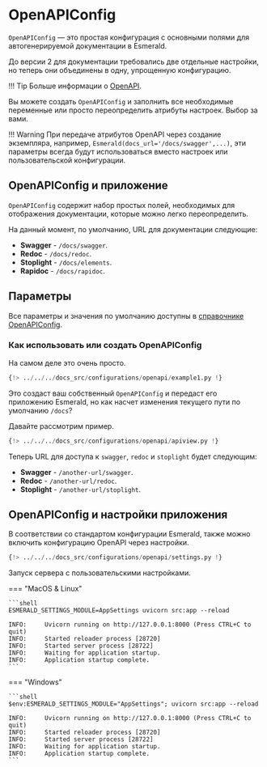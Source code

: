 # OpenAPIConfig

`OpenAPIConfig` — это простая конфигурация с основными полями для автогенерируемой документации в Esmerald.

До версии 2 для документации требовались две отдельные настройки, но теперь они объединены в одну,
упрощенную конфигурацию.

!!! Tip
    Больше информации о
    <a href="https://swagger.io/" target='_blank'>OpenAPI</a>.

Вы можете создать `OpenAPIConfig` и заполнить все необходимые переменные или просто
переопределить атрибуты настроек.
Выбор за вами.

!!! Warning
    При передаче атрибутов OpenAPI через создание экземпляра, например, `Esmerald(docs_url='/docs/swagger',...)`,
    эти параметры всегда будут использоваться вместо настроек или пользовательской конфигурации.

## OpenAPIConfig и приложение

`OpenAPIConfig` содержит набор простых полей, необходимых для отображения документации,
которые можно легко переопределить.

На данный момент, по умолчанию, URL для документации следующие:

* **Swagger** - `/docs/swagger`.
* **Redoc** - `/docs/redoc`.
* **Stoplight** - `/docs/elements`.
* **Rapidoc** - `/docs/rapidoc`.

## Параметры

Все параметры и значения по умолчанию доступны в [справочнике OpenAPIConfig](../../references/configurations/openapi.md).

### Как использовать или создать OpenAPIConfig

На самом деле это очень просто.

```python hl_lines="4 12"
{!> ../../../docs_src/configurations/openapi/example1.py !}
```

Это создаст ваш собственный `OpenAPIConfig` и передаст его приложению Esmerald, но как насчет
изменения текущего пути по умолчанию `/docs`?

Давайте рассмотрим пример.

```python
{!> ../../../docs_src/configurations/openapi/apiview.py !}
```

Теперь URL для доступа к `swagger`, `redoc` и `stoplight` будет следующим:

* **Swagger** - `/another-url/swagger`.
* **Redoc** - `/another-url/redoc`.
* **Stoplight** - `/another-url/stoplight`.

## OpenAPIConfig и настройки приложения

В соответствии со стандартом конфигурации Esmerald, также можно включить конфигурацию OpenAPI через настройки.

```python
{!> ../../../docs_src/configurations/openapi/settings.py !}
```

Запуск сервера с пользовательскими настройками.

=== "MacOS & Linux"

    ```shell
    ESMERALD_SETTINGS_MODULE=AppSettings uvicorn src:app --reload

    INFO:     Uvicorn running on http://127.0.0.1:8000 (Press CTRL+C to quit)
    INFO:     Started reloader process [28720]
    INFO:     Started server process [28722]
    INFO:     Waiting for application startup.
    INFO:     Application startup complete.
    ```

=== "Windows"

    ```shell
    $env:ESMERALD_SETTINGS_MODULE="AppSettings"; uvicorn src:app --reload

    INFO:     Uvicorn running on http://127.0.0.1:8000 (Press CTRL+C to quit)
    INFO:     Started reloader process [28720]
    INFO:     Started server process [28722]
    INFO:     Waiting for application startup.
    INFO:     Application startup complete.
    ```
